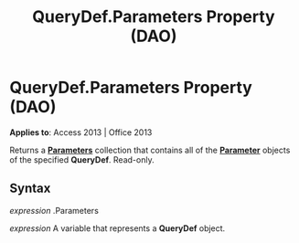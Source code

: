 ﻿---
title: QueryDef.Parameters Property (DAO)
TOCTitle: Parameters Property
ms:assetid: 0a83f4b8-24b6-8d61-1c15-d16919272e57
ms:mtpsurl: https://msdn.microsoft.com/en-us/library/Ff845106(v=office.15)
ms:contentKeyID: 48543155
ms.date: 09/18/2015
mtps_version: v=office.15
f1_keywords:
- dao360.chm1053177
f1_categories:
- Office.Version=v15
---

# QueryDef.Parameters Property (DAO)


**Applies to**: Access 2013 | Office 2013

Returns a **[Parameters](parameters-collection-dao.md)** collection that contains all of the **[Parameter](parameter-object-dao.md)** objects of the specified **QueryDef**. Read-only.

## Syntax

*expression* .Parameters

*expression* A variable that represents a **QueryDef** object.

